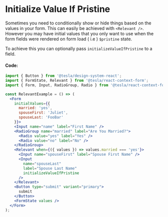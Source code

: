 # Initialize Value If Pristine

Sometimes you need to conditionally show or hide things based on the values in your form. This can easily be achieved with `<Relevant />`. However you may have initial values that you only want to use when the form fields were rendered on form load ( i.e ) `$pristine` state.

To achieve this you can optionally pass `initializeValueIfPristine` to a field.

#### Code:

```jsx
import { Button } from '@tesla/design-system-react';
import { FormState, Relevant } from '@tesla/react-context-form';
import { Form, Input, RadioGroup, Radio } from '@tesla/react-context-form-tds';

const RelevantExample = () => (
  <Form
    initialValues={{
      married: 'yes',
      spouseFirst: 'Juliet',
      spouseLast: 'FooBar'
    }}>
    <Input name="name" label="First Name" />
    <RadioGroup name="married" label="Are You Married?">
      <Radio value="yes" label="Yes" />
      <Radio value="no" label="No" />
    </RadioGroup>
    <Relevant when={({ values }) => values.married === 'yes'}>
      <Input name="spouseFirst" label="Spouse First Name" />
      <Input
        name="spouseLast"
        label="Spouse Last Name"
        initializeValueIfPristine
      />
    </Relevant>
    <Button type="submit" variant="primary">
      submit
    </Button>
    <FormState values />
  </Form>
);
```

<!-- STORY -->
